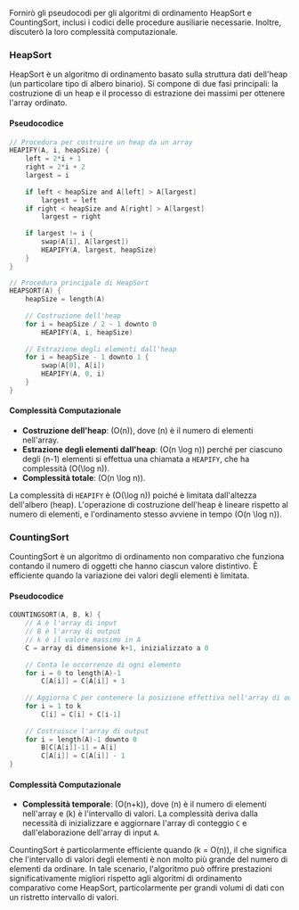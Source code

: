 Fornirò gli pseudocodi per gli algoritmi di ordinamento HeapSort e CountingSort, inclusi i codici delle procedure ausiliarie necessarie. Inoltre, discuterò la loro complessità computazionale.

### HeapSort

HeapSort è un algoritmo di ordinamento basato sulla struttura dati dell'heap (un particolare tipo di albero binario). Si compone di due fasi principali: la costruzione di un heap e il processo di estrazione dei massimi per ottenere l'array ordinato.

#### Pseudocodice

```c
// Procedura per costruire un heap da un array
HEAPIFY(A, i, heapSize) {
    left = 2*i + 1
    right = 2*i + 2
    largest = i
    
    if left < heapSize and A[left] > A[largest]
        largest = left
    if right < heapSize and A[right] > A[largest]
        largest = right
    
    if largest != i {
        swap(A[i], A[largest])
        HEAPIFY(A, largest, heapSize)
    }
}

// Procedura principale di HeapSort
HEAPSORT(A) {
    heapSize = length(A)
    
    // Costruzione dell'heap
    for i = heapSize / 2 - 1 downto 0
        HEAPIFY(A, i, heapSize)
    
    // Estrazione degli elementi dall'heap
    for i = heapSize - 1 downto 1 {
        swap(A[0], A[i])
        HEAPIFY(A, 0, i)
    }
}
```

#### Complessità Computazionale

- **Costruzione dell'heap**: \(O(n)\), dove \(n\) è il numero di elementi nell'array.
- **Estrazione degli elementi dall'heap**: \(O(n \log n)\) perché per ciascuno degli \(n-1\) elementi si effettua una chiamata a `HEAPIFY`, che ha complessità \(O(\log n)\).
- **Complessità totale**: \(O(n \log n)\).

La complessità di `HEAPIFY` è \(O(\log n)\) poiché è limitata dall'altezza dell'albero (heap). L'operazione di costruzione dell'heap è lineare rispetto al numero di elementi, e l'ordinamento stesso avviene in tempo \(O(n \log n)\).

### CountingSort

CountingSort è un algoritmo di ordinamento non comparativo che funziona contando il numero di oggetti che hanno ciascun valore distintivo. È efficiente quando la variazione dei valori degli elementi è limitata.

#### Pseudocodice

```c
COUNTINGSORT(A, B, k) {
    // A è l'array di input
    // B è l'array di output
    // k è il valore massimo in A
    C = array di dimensione k+1, inizializzato a 0
    
    // Conta le occorrenze di ogni elemento
    for i = 0 to length(A)-1
        C[A[i]] = C[A[i]] + 1
    
    // Aggiorna C per contenere la posizione effettiva nell'array di output
    for i = 1 to k
        C[i] = C[i] + C[i-1]
    
    // Costruisce l'array di output
    for i = length(A)-1 downto 0
        B[C[A[i]]-1] = A[i]
        C[A[i]] = C[A[i]] - 1
}
```

#### Complessità Computazionale

- **Complessità temporale**: \(O(n+k)\), dove \(n\) è il numero di elementi nell'array e \(k\) è l'intervallo di valori. La complessità deriva dalla necessità di inizializzare e aggiornare l'array di conteggio `C` e dall'elaborazione dell'array di input `A`.
  
CountingSort è particolarmente efficiente quando \(k = O(n)\), il che significa che l'intervallo di valori degli elementi è non molto più grande del numero di elementi da ordinare. In tale scenario, l'algoritmo può offrire prestazioni significativamente migliori rispetto agli algoritmi di ordinamento comparativo come HeapSort, particolarmente per grandi volumi di dati con un ristretto intervallo di valori.